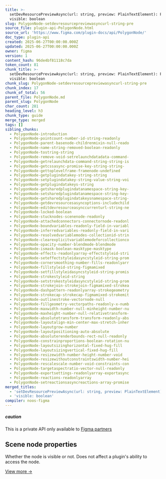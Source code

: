 ```yaml
---
title: >-
  setDevResourcePreviewAsync(url: string, preview: PlainTextElement): Promise +
  visible: boolean
slug: PolygonNode-setdevresourcepreviewasyncurl-string-pre
source_file: plugin-api-PolygonNode.html
source_url: 'https://www.figma.com/plugin-docs/api/PolygonNode/'
doc_type: plugin-api
created: 2025-06-27T00:00:00.000Z
updated: 2025-06-27T00:00:00.000Z
owner: figma
version: 1
content_hash: 96de4bf81118c7da
token_count: 81
chunk_title: >-
  setDevResourcePreviewAsync(url: string, preview: PlainTextElement): Promise +
  visible: boolean
chunk_slug: PolygonNode-setdevresourcepreviewasyncurl-string-pre
chunk_index: 17
chunk_of_total: 56
parent_file: PolygonNode.md
parent_slug: PolygonNode
char_count: 281
heading_level: h3
chunk_type: guide
merge_type: merged
tags: []
sibling_chunks:
  - PolygonNode-introduction
  - PolygonNode-pointcount-number-id-string-readonly
  - PolygonNode-parent-basenode-childrenmixin-null-reado
  - PolygonNode-name-string-removed-boolean-readonly
  - PolygonNode-tostring-string
  - PolygonNode-remove-void-setrelaunchdatadata-command-
  - PolygonNode-getrelaunchdata-command-string-string-is
  - PolygonNode-getcssasync-promise-key-string-string-
  - PolygonNode-gettoplevelframe-framenode-undefined
  - PolygonNode-getplugindatakey-string-string
  - PolygonNode-setplugindatakey-string-value-string-voi
  - PolygonNode-getplugindatakeys-string
  - PolygonNode-getsharedplugindatanamespace-string-key-
  - PolygonNode-setsharedplugindatanamespace-string-key-
  - PolygonNode-getsharedplugindatakeysnamespace-string-
  - PolygonNode-getdevresourcesasyncoptions-includechild
  - PolygonNode-editdevresourceasynccurrenturl-string-ne
  - PolygonNode-locked-boolean
  - PolygonNode-stucknodes-scenenode-readonly
  - PolygonNode-attachedconnectors-connectornode-readonl
  - PolygonNode-boundvariables-readonly-field-in-variabl
  - PolygonNode-inferredvariables-readonly-field-in-vari
  - PolygonNode-resolvedvariablemodes-collectionid-strin
  - PolygonNode-clearexplicitvariablemodeforcollectionco
  - PolygonNode-opacity-number-blendmode-blendmode
  - PolygonNode-ismask-boolean-masktype-masktype
  - PolygonNode-effects-readonlyarray-effectstyleid-stri
  - PolygonNode-seteffectstyleidasyncstyleid-string-prom
  - PolygonNode-cornersmoothing-number-fills-readonlyarr
  - PolygonNode-fillstyleid-string-figmamixed
  - PolygonNode-setfillstyleidasyncstyleid-string-promis
  - PolygonNode-strokestyleid-string
  - PolygonNode-setstrokestyleidasyncstyleid-string-prom
  - PolygonNode-strokejoin-strokejoin-figmamixed-strokea
  - PolygonNode-dashpattern-readonlyarray-strokegeometry
  - PolygonNode-strokecap-strokecap-figmamixed-strokemit
  - PolygonNode-outlinestroke-vectornode-null
  - PolygonNode-fillgeometry-vectorpaths-readonly-x-numb
  - PolygonNode-maxwidth-number-null-minheight-number-nu
  - PolygonNode-maxheight-number-null-relativetransform-
  - PolygonNode-absolutetransform-transform-readonly-abs
  - PolygonNode-layoutalign-min-center-max-stretch-inher
  - PolygonNode-layoutgrow-number
  - PolygonNode-layoutpositioning-auto-absolute
  - PolygonNode-absoluterenderbounds-rect-null-readonly
  - PolygonNode-constrainproportions-boolean-rotation-nu
  - PolygonNode-layoutsizinghorizontal-fixed-hug-fill
  - PolygonNode-layoutsizingvertical-fixed-hug-fill
  - PolygonNode-resizewidth-number-height-number-void
  - PolygonNode-resizewithoutconstraintswidth-number-hei
  - PolygonNode-rescalescale-number-void-constraints-con
  - PolygonNode-targetaspectratio-vector-null-readonly
  - PolygonNode-exportsettings-readonlyarray-exportasync
  - PolygonNode-reactions-readonlyarray
  - PolygonNode-setreactionsasyncreactions-array-promise
merged_titles:
  - 'setDevResourcePreviewAsync(url: string, preview: PlainTextElement): Promise'
  - 'visible: boolean'
compiler: noos-figma
---
```


##### caution

This is a private API only available to [Figma partners](https://www.figma.com/partners/)

## Scene node properties

Whether the node is visible or not. Does not affect a plugin's ability to access the node.

[View more →](/plugin-docs/api/properties/nodes-visible/)
